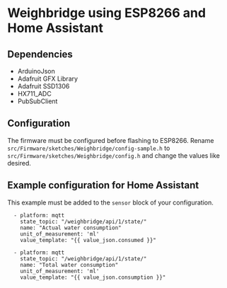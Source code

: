 # Weighbridge using ESP8266 and Home Assistant

## Dependencies

* ArduinoJson
* Adafruit GFX Library
* Adafruit SSD1306
* HX711_ADC
* PubSubClient

## Configuration

The firmware must be configured before flashing to ESP8266. Rename `src/Firmware/sketches/Weighbridge/config-sample.h` to `src/Firmware/sketches/Weighbridge/config.h` and change the values like desired.

## Example configuration for Home Assistant

This example must be added to the `sensor` block of your configuration.

      - platform: mqtt
        state_topic: "/weighbridge/api/1/state/"
        name: "Actual water consumption"
        unit_of_measurement: 'ml'
        value_template: "{{ value_json.consumed }}"

      - platform: mqtt
        state_topic: "/weighbridge/api/1/state/"
        name: "Total water consumption"
        unit_of_measurement: 'ml'
        value_template: "{{ value_json.consumption }}"

